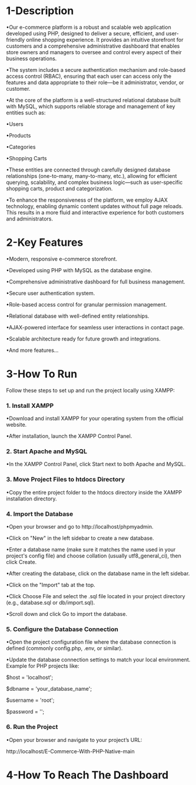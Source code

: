 <h1>1-Description</h1>

•Our e-commerce platform is a robust and scalable web application developed using PHP, designed to deliver a secure, efficient, and user-friendly online shopping experience. It provides an intuitive storefront for customers and a comprehensive administrative dashboard that enables store owners and managers to oversee and control every aspect of their business operations.

•The system includes a secure authentication mechanism and role-based access control (RBAC), ensuring that each user can access only the features and data appropriate to their role—be it administrator, vendor, or customer.

•At the core of the platform is a well-structured relational database built with MySQL, which supports reliable storage and management of key entities such as:

•Users

•Products

•Categories

•Shopping Carts

•These entities are connected through carefully designed database relationships (one-to-many, many-to-many, etc.), allowing for efficient querying, scalability, and complex business logic—such as user-specific shopping carts, product and categorization.

•To enhance the responsiveness of the platform, we employ AJAX technology, enabling dynamic content updates without full page reloads. This results in a more fluid and interactive experience for both customers and administrators.

<h1>2-Key Features</h1>

•Modern, responsive e-commerce storefront.

•Developed using PHP with MySQL as the database engine.

•Comprehensive administrative dashboard for full business management.

•Secure user authentication system.

•Role-based access control for granular permission management.

•Relational database with well-defined entity relationships.

•AJAX-powered interface for seamless user interactions in contact page.

•Scalable architecture ready for future growth and integrations.

•And more features...

<h1>3-How To Run</h1>

Follow these steps to set up and run the project locally using XAMPP:

<h3>1. Install XAMPP</h3>
•Download and install XAMPP for your operating system from the official website.

•After installation, launch the XAMPP Control Panel.

<h3>2. Start Apache and MySQL</h3>
•In the XAMPP Control Panel, click Start next to both Apache and MySQL.

<h3>3. Move Project Files to htdocs Directory</h3>
•Copy the entire project folder to the htdocs directory inside the XAMPP installation directory.

<h3>4. Import the Database</h3>
•Open your browser and go to http://localhost/phpmyadmin.

•Click on "New" in the left sidebar to create a new database.

•Enter a database name (make sure it matches the name used in your project's config file) and choose collation (usually utf8_general_ci), then click Create.

•After creating the database, click on the database name in the left sidebar.

•Click on the "Import" tab at the top.

•Click Choose File and select the .sql file located in your project directory (e.g., database.sql or db/import.sql).

•Scroll down and click Go to import the database.

<h3>5. Configure the Database Connection</h3>
•Open the project configuration file where the database connection is defined (commonly config.php, .env, or similar).

•Update the database connection settings to match your local environment. Example for PHP projects like:

$host = 'localhost';

$dbname = 'your_database_name';

$username = 'root';

$password = '';

<h3>6. Run the Project</h3>
•Open your browser and navigate to your project’s URL:


http://localhost/E-Commerce-With-PHP-Native-main

<h1>4-How To Reach The Dashboard</h1>





